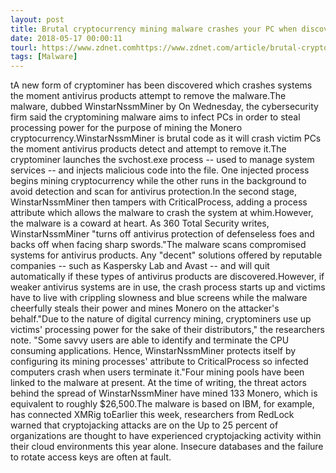 ```yaml
---
layout: post
title: Brutal cryptocurrency mining malware crashes your PC when discovered
date: 2018-05-17 00:00:11
tourl: https://www.zdnet.comhttps://www.zdnet.com/article/brutal-cryptominer-crashes-your-pc-when-discovered/
tags: [Malware]
---
```

tA new form of cryptominer has been discovered which crashes systems the moment antivirus products attempt to remove the malware.The malware, dubbed WinstarNssmMiner by On Wednesday, the cybersecurity firm said the cryptomining malware aims to infect PCs in order to steal processing power for the purpose of mining the Monero cryptocurrency.WinstarNssmMiner is brutal code as it will crash victim PCs the moment antivirus products detect and attempt to remove it.The cryptominer launches the svchost.exe process -- used to manage system services -- and injects malicious code into the file. One injected process begins mining cryptocurrency while the other runs in the background to avoid detection and scan for antivirus protection.In the second stage, WinstarNssmMiner then tampers with CriticalProcess, adding a process attribute which allows the malware to crash the system at whim.However, the malware is a coward at heart. As 360 Total Security writes, WinstarNssmMiner "turns off antivirus protection of defenseless foes and backs off when facing sharp swords."The malware scans compromised systems for antivirus products. Any "decent" solutions offered by reputable companies -- such as Kaspersky Lab and Avast -- and will quit automatically if these types of antivirus products are discovered.However, if weaker antivirus systems are in use, the crash process starts up and victims have to live with crippling slowness and blue screens while the malware cheerfully steals their power and mines Monero on the attacker's behalf."Due to the nature of digital currency mining, cryptominers use up victims' processing power for the sake of their distributors," the researchers note. "Some savvy users are able to identify and terminate the CPU consuming applications. Hence, WinstarNssmMiner protects itself by configuring its mining processes' attribute to CriticalProcess so infected computers crash when users terminate it."Four mining pools have been linked to the malware at present. At the time of writing, the threat actors behind the spread of WinstarNssmMiner have mined 133 Monero, which is equivalent to roughly $26,500.The malware is based on IBM, for example, has connected XMRig toEarlier this week, researchers from RedLock warned that cryptojacking attacks are on the Up to 25 percent of organizations are thought to have experienced cryptojacking activity within their cloud environments this year alone. Insecure databases and the failure to rotate access keys are often at fault.